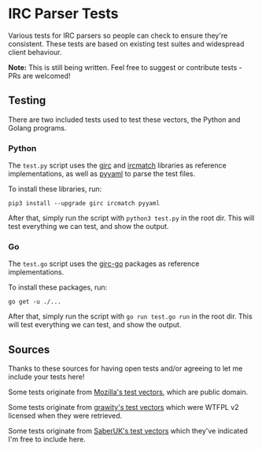 # IRC Parser Tests

Various tests for IRC parsers so people can check to ensure they're consistent. These tests are based on existing test suites and widespread client behaviour.

**Note:** This is still being written. Feel free to suggest or contribute tests - PRs are welcomed!


## Testing

There are two included tests used to test these vectors, the Python and Golang programs.


### Python

The `test.py` script uses the [girc](https://github.com/DanielOaks/girc) and [ircmatch](https://github.com/mammon-ircd/ircmatch>) libraries as reference implementations, as well as [pyyaml](http://pyyaml.org/) to parse the test files.

To install these libraries, run:

    pip3 install --upgrade girc ircmatch pyyaml

After that, simply run the script with `python3 test.py` in the root dir. This will test everything we can test, and show the output.


### Go

The `test.go` script uses the [girc-go](https://github.com/DanielOaks/girc-go) packages as reference implementations.

To install these packages, run:

    go get -u ./...

After that, simply run the script with `go run test.go run` in the root dir. This will test everything we can test, and show the output.


## Sources

Thanks to these sources for having open tests and/or agreeing to let me include your tests here!

Some tests originate from [Mozilla's test vectors](https://dxr.mozilla.org/comm-central/source/chat/protocols/irc/test/test_ircMessage.js), which are public domain.

Some tests originate from [grawity's test vectors](https://github.com/grawity/code/tree/master/lib/tests) which were WTFPL v2 licensed when they were retrieved.

Some tests originate from [SaberUK's test vectors](https://github.com/SaberUK/ircparser/tree/master/test) which they've indicated I'm free to include here.

